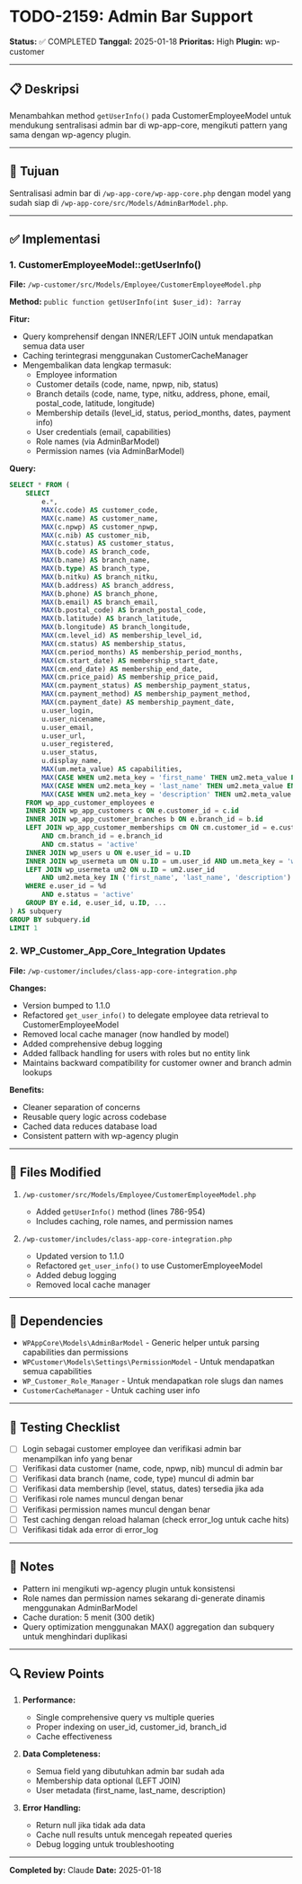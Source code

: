# TODO-2159: Admin Bar Support

**Status:** ✅ COMPLETED
**Tanggal:** 2025-01-18
**Prioritas:** High
**Plugin:** wp-customer

---

## 📋 Deskripsi

Menambahkan method `getUserInfo()` pada CustomerEmployeeModel untuk mendukung sentralisasi admin bar di wp-app-core, mengikuti pattern yang sama dengan wp-agency plugin.

---

## 🎯 Tujuan

Sentralisasi admin bar di `/wp-app-core/wp-app-core.php` dengan model yang sudah siap di `/wp-app-core/src/Models/AdminBarModel.php`.

---

## ✅ Implementasi

### 1. CustomerEmployeeModel::getUserInfo()

**File:** `/wp-customer/src/Models/Employee/CustomerEmployeeModel.php`

**Method:** `public function getUserInfo(int $user_id): ?array`

**Fitur:**
- Query komprehensif dengan INNER/LEFT JOIN untuk mendapatkan semua data user
- Caching terintegrasi menggunakan CustomerCacheManager
- Mengembalikan data lengkap termasuk:
  - Employee information
  - Customer details (code, name, npwp, nib, status)
  - Branch details (code, name, type, nitku, address, phone, email, postal_code, latitude, longitude)
  - Membership details (level_id, status, period_months, dates, payment info)
  - User credentials (email, capabilities)
  - Role names (via AdminBarModel)
  - Permission names (via AdminBarModel)

**Query:**
```sql
SELECT * FROM (
    SELECT
        e.*,
        MAX(c.code) AS customer_code,
        MAX(c.name) AS customer_name,
        MAX(c.npwp) AS customer_npwp,
        MAX(c.nib) AS customer_nib,
        MAX(c.status) AS customer_status,
        MAX(b.code) AS branch_code,
        MAX(b.name) AS branch_name,
        MAX(b.type) AS branch_type,
        MAX(b.nitku) AS branch_nitku,
        MAX(b.address) AS branch_address,
        MAX(b.phone) AS branch_phone,
        MAX(b.email) AS branch_email,
        MAX(b.postal_code) AS branch_postal_code,
        MAX(b.latitude) AS branch_latitude,
        MAX(b.longitude) AS branch_longitude,
        MAX(cm.level_id) AS membership_level_id,
        MAX(cm.status) AS membership_status,
        MAX(cm.period_months) AS membership_period_months,
        MAX(cm.start_date) AS membership_start_date,
        MAX(cm.end_date) AS membership_end_date,
        MAX(cm.price_paid) AS membership_price_paid,
        MAX(cm.payment_status) AS membership_payment_status,
        MAX(cm.payment_method) AS membership_payment_method,
        MAX(cm.payment_date) AS membership_payment_date,
        u.user_login,
        u.user_nicename,
        u.user_email,
        u.user_url,
        u.user_registered,
        u.user_status,
        u.display_name,
        MAX(um.meta_value) AS capabilities,
        MAX(CASE WHEN um2.meta_key = 'first_name' THEN um2.meta_value END) AS first_name,
        MAX(CASE WHEN um2.meta_key = 'last_name' THEN um2.meta_value END) AS last_name,
        MAX(CASE WHEN um2.meta_key = 'description' THEN um2.meta_value END) AS description
    FROM wp_app_customer_employees e
    INNER JOIN wp_app_customers c ON e.customer_id = c.id
    INNER JOIN wp_app_customer_branches b ON e.branch_id = b.id
    LEFT JOIN wp_app_customer_memberships cm ON cm.customer_id = e.customer_id
        AND cm.branch_id = e.branch_id
        AND cm.status = 'active'
    INNER JOIN wp_users u ON e.user_id = u.ID
    INNER JOIN wp_usermeta um ON u.ID = um.user_id AND um.meta_key = 'wp_capabilities'
    LEFT JOIN wp_usermeta um2 ON u.ID = um2.user_id
        AND um2.meta_key IN ('first_name', 'last_name', 'description')
    WHERE e.user_id = %d
        AND e.status = 'active'
    GROUP BY e.id, e.user_id, u.ID, ...
) AS subquery
GROUP BY subquery.id
LIMIT 1
```

### 2. WP_Customer_App_Core_Integration Updates

**File:** `/wp-customer/includes/class-app-core-integration.php`

**Changes:**
- Version bumped to 1.1.0
- Refactored `get_user_info()` to delegate employee data retrieval to CustomerEmployeeModel
- Removed local cache manager (now handled by model)
- Added comprehensive debug logging
- Added fallback handling for users with roles but no entity link
- Maintains backward compatibility for customer owner and branch admin lookups

**Benefits:**
- Cleaner separation of concerns
- Reusable query logic across codebase
- Cached data reduces database load
- Consistent pattern with wp-agency plugin

---

## 📁 Files Modified

1. `/wp-customer/src/Models/Employee/CustomerEmployeeModel.php`
   - Added `getUserInfo()` method (lines 786-954)
   - Includes caching, role names, and permission names

2. `/wp-customer/includes/class-app-core-integration.php`
   - Updated version to 1.1.0
   - Refactored `get_user_info()` to use CustomerEmployeeModel
   - Added debug logging
   - Removed local cache manager

---

## 🔗 Dependencies

- `WPAppCore\Models\AdminBarModel` - Generic helper untuk parsing capabilities dan permissions
- `WPCustomer\Models\Settings\PermissionModel` - Untuk mendapatkan semua capabilities
- `WP_Customer_Role_Manager` - Untuk mendapatkan role slugs dan names
- `CustomerCacheManager` - Untuk caching user info

---

## 🧪 Testing Checklist

- [ ] Login sebagai customer employee dan verifikasi admin bar menampilkan info yang benar
- [ ] Verifikasi data customer (name, code, npwp, nib) muncul di admin bar
- [ ] Verifikasi data branch (name, code, type) muncul di admin bar
- [ ] Verifikasi data membership (level, status, dates) tersedia jika ada
- [ ] Verifikasi role names muncul dengan benar
- [ ] Verifikasi permission names muncul dengan benar
- [ ] Test caching dengan reload halaman (check error_log untuk cache hits)
- [ ] Verifikasi tidak ada error di error_log

---

## 📝 Notes

- Pattern ini mengikuti wp-agency plugin untuk konsistensi
- Role names dan permission names sekarang di-generate dinamis menggunakan AdminBarModel
- Cache duration: 5 menit (300 detik)
- Query optimization menggunakan MAX() aggregation dan subquery untuk menghindari duplikasi

---

## 🔍 Review Points

1. **Performance:**
   - Single comprehensive query vs multiple queries
   - Proper indexing on user_id, customer_id, branch_id
   - Cache effectiveness

2. **Data Completeness:**
   - Semua field yang dibutuhkan admin bar sudah ada
   - Membership data optional (LEFT JOIN)
   - User metadata (first_name, last_name, description)

3. **Error Handling:**
   - Return null jika tidak ada data
   - Cache null results untuk mencegah repeated queries
   - Debug logging untuk troubleshooting

---

**Completed by:** Claude
**Date:** 2025-01-18
